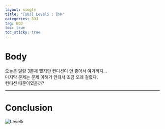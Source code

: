 ```yaml
---
layout: single
title: "[BOJ] Level5 : 함수"
categories: BOJ
tag: BOJ
toc: true
toc_sticky: true
---
```


# Body
오늘은 달랑 3문제 했지만 컨디션이 안 좋아서 여기까지... <br>
마지막 문제는 문제 이해가 안되서 조금 오래 걸렸다. <br>
컨디션 때문이였을까? <br>
 
 ***

# Conclusion
![Level5](https://user-images.githubusercontent.com/97664446/168414159-799f2791-4dad-4f97-ae07-cdcf0a24d5d5.PNG)